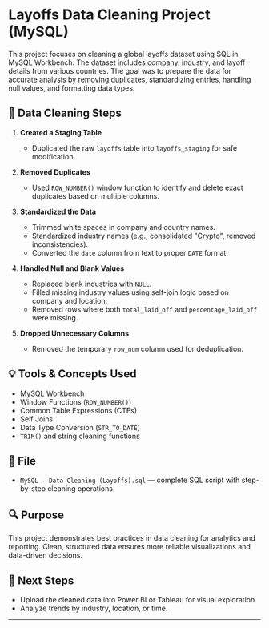 # Layoffs Data Cleaning Project (MySQL)

This project focuses on cleaning a global layoffs dataset using SQL in MySQL Workbench. The dataset includes company, industry, and layoff details from various countries. The goal was to prepare the data for accurate analysis by removing duplicates, standardizing entries, handling null values, and formatting data types.

## 🧼 Data Cleaning Steps

1. **Created a Staging Table**  
   - Duplicated the raw `layoffs` table into `layoffs_staging` for safe modification.

2. **Removed Duplicates**  
   - Used `ROW_NUMBER()` window function to identify and delete exact duplicates based on multiple columns.

3. **Standardized the Data**  
   - Trimmed white spaces in company and country names.
   - Standardized industry names (e.g., consolidated "Crypto", removed inconsistencies).
   - Converted the `date` column from text to proper `DATE` format.

4. **Handled Null and Blank Values**  
   - Replaced blank industries with `NULL`.
   - Filled missing industry values using self-join logic based on company and location.
   - Removed rows where both `total_laid_off` and `percentage_laid_off` were missing.

5. **Dropped Unnecessary Columns**  
   - Removed the temporary `row_num` column used for deduplication.

## 💡 Tools & Concepts Used

- MySQL Workbench
- Window Functions (`ROW_NUMBER()`)
- Common Table Expressions (CTEs)
- Self Joins
- Data Type Conversion (`STR_TO_DATE`)
- `TRIM()` and string cleaning functions

## 📁 File

- `MySQL - Data Cleaning (Layoffs).sql` — complete SQL script with step-by-step cleaning operations.

## 🔍 Purpose

This project demonstrates best practices in data cleaning for analytics and reporting. Clean, structured data ensures more reliable visualizations and data-driven decisions.

## 🚀 Next Steps

- Upload the cleaned data into Power BI or Tableau for visual exploration.
- Analyze trends by industry, location, or time.

---

